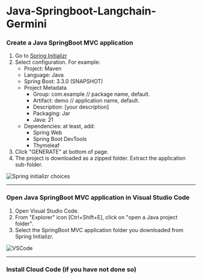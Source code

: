 # Java-Springboot-Langchain-Germini


### Create a Java SpringBoot MVC application
1. Go to [Spring Initializr](https://start.spring.io/)
2. Select configuration. For example:
   - Project: Maven
   - Language: Java
   - Spring Boot: 3.3.0 (SNAPSHOT)
   - Project Metadata
     -   Group: com.example // package name, default.
     -   Artifact: demo // application name, default.
     -   Description: [your description]
     -   Packaging: Jar
     -   Java: 21
    - Dependencies: at least, add:
      - Spring Web
      - Spring Boot DevTools
      - Thymeleaf
3. Click "GENERATE" at bottom of page.
4. The project is downloaded as a zipped folder. Extract the application sub-folder.

![Spring initializr choices](https://github.com/TCLee-tech/Java-Springboot-Langchain-Germini/blob/6a551832a801d73e04e54c522ea8b6ef5c9079dc/spring%20initializr%20sample.jpg)  


<hr>

### Open Java SpringBoot MVC application in Visual Studio Code
1. Open Visual Studio Code.
2. From "Explorer" icon [Ctrl+Shift+E], click on "open a Java project folder".
3. Select the SpringBoot MVC application folder you downloaded from Spring Initializr.
   
![VSCode](https://github.com/TCLee-tech/Java-Springboot-Langchain-Germini/blob/0f1724aafd9776d14cf0a9838a411c6cd02737d1/VSCode%20open%20Java%20project.jpg)

<hr>

### Install Cloud Code (if you have not done so)
